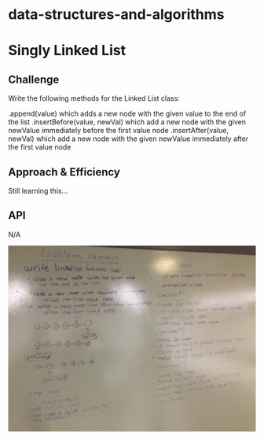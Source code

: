 # data-structures-and-algorithms

# Singly Linked List
<!-- Short summary or background information -->

## Challenge

Write the following methods for the Linked List class:

.append(value) which adds a new node with the given value to the end of the list
.insertBefore(value, newVal) which add a new node with the given newValue immediately before the first value node
.insertAfter(value, newVal) which add a new node with the given newValue immediately after the first value node

## Approach & Efficiency

Still learning this... <!-- What approach did you take? Why? What is the Big O space/time for this approach? -->

## API

N/A

![Whiteboard photo](./assets/11-insertions.jpg)